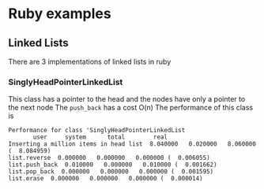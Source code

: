# Ruby examples

## Linked Lists

There are 3 implementations of linked lists in ruby

### SinglyHeadPointerLinkedList
This class has a pointer to the head and the nodes have only a pointer to the next node
The ``` push_back ``` has a cost O(n)
The performance of this class is

``` shell
Performance for class 'SinglyHeadPointerLinkedList
       user     system      total        real
Inserting a million items in head list  8.040000   0.020000   8.060000 (  8.084959)
list.reverse  0.000000   0.000000   0.000000 (  0.006055)
list.push_back  0.010000   0.000000   0.010000 (  0.001662)
list.pop_back  0.000000   0.000000   0.000000 (  0.001595)
list.erase  0.000000   0.000000   0.000000 (  0.000014)
```
